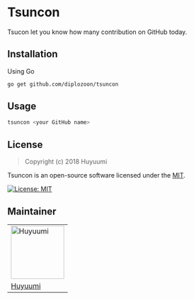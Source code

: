 # Tsuncon

Tsucon let you know how many contribution on GitHub today.

## Installation

Using Go

```bash
go get github.com/diplozoon/tsuncon
```

## Usage

```bash
tsuncon <your GitHub name>
```

## License

> Copyright (c) 2018 Huyuumi

Tsuncon is an open-source software licensed under the [MIT](https://github.com/diplozoon/tsuncon/blob/master/LICENSE).

[![License: MIT](https://img.shields.io/badge/License-MIT-yellow.svg)](https://opensource.org/licenses/MIT)

## Maintainer

<table><tr>
<td><img src="https://github.com/diplozoon.png?size=120" alt="Huyuumi" width="120" height="120"></td>
</tr><tr>
<td><a href="https://neet.club">Huyuumi</a></td>
</tr></table>
